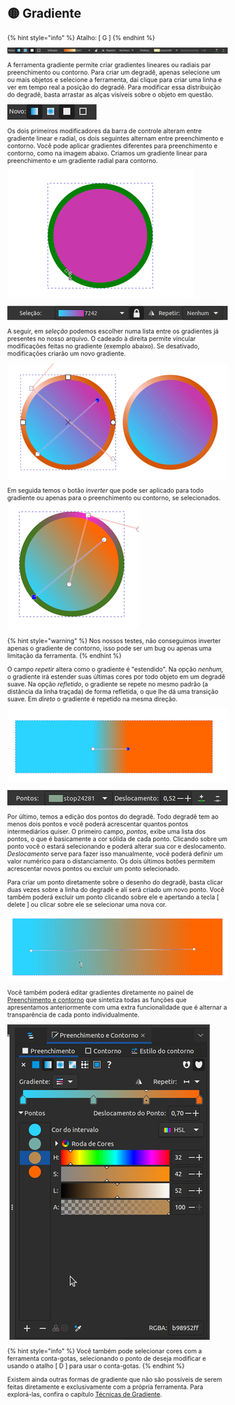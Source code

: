 # 🟡 Gradiente

{% hint style="info" %}
Atalho: \[ G ]
{% endhint %}

![](<../.gitbook/assets/image (4).png>)

A ferramenta gradiente permite criar gradientes lineares ou radiais par preenchimento ou contorno. Para criar um degradê, apenas selecione um ou mais objetos e selecione a ferramenta, daí clique para criar uma linha e ver em tempo real a posição do degradê. Para modificar essa distribuição do degradê, basta arrastar as alças visíveis sobre o objeto em questão.

![](<../.gitbook/assets/image (29) (1).png>)

&#x20;Os dois primeiros modificadores da barra de controle alteram entre gradiente linear e radial, os dois seguintes alternam entre preenchimento e contorno. Você pode aplicar gradientes diferentes para preenchimento e contorno, como na imagem abaixo. Criamos um gradiente linear para preenchimento e um gradiente radial para contorno.

![](<../.gitbook/assets/Peek 22-06-2022 01-20.gif>)

![](<../.gitbook/assets/image (9).png>)

A seguir, em _seleção_ podemos escolher numa lista entre os gradientes já presentes no nosso arquivo. O cadeado à direita permite vincular modificações feitas no gradiente (exemplo abaixo). Se desativado, modificações criarão um novo gradiente.

![](<../.gitbook/assets/Peek 22-06-2022 01-25.gif>)

Em seguida temos o botão _inverter_ que pode ser aplicado para todo gradiente ou apenas para o preenchimento ou contorno, se selecionados.![](<../.gitbook/assets/Peek 22-06-2022 01-31.gif>)

{% hint style="warning" %}
Nos nossos testes, não conseguimos inverter apenas o gradiente de contorno, isso pode ser um bug ou apenas uma limitação da ferramenta.
{% endhint %}

O campo _repetir_ altera como o gradiente é "estendido". Na opção _nenhum,_ o gradiente irá estender suas últimas cores por todo objeto em um degradê suave. Na opção _refletido_, o gradiente se repete no mesmo padrão (a distância da linha traçada) de forma refletida, o que lhe dá uma transição suave.  Em _direto_ o gradiente é repetido na mesma direção.

![](<../.gitbook/assets/Peek 22-06-2022 01-40.gif>)

![](<../.gitbook/assets/image (60).png>)

Por último, temos a edição dos pontos do degradê. Todo degradê tem ao menos dois pontos e você poderá acrescentar quantos pontos intermediários quiser. O primeiro campo, _pontos_, exibe uma lista dos pontos, o que é basicamente a cor sólida de cada ponto. Clicando sobre um ponto você o estará selecionando e poderá alterar sua cor e deslocamento. _Deslocamento_ serve para fazer isso manualmente, você poderá definir um valor numérico para o distanciamento. Os dois últimos botões permitem acrescentar novos pontos ou excluir um ponto selecionado.

Para criar um ponto diretamente sobre o desenho do degradê, basta clicar duas vezes sobre a linha do degradê e alí será criado um novo ponto. Você também poderá excluir um ponto clicando sobre ele e apertando a tecla \[ delete ] ou clicar sobre ele se selecionar uma nova cor.

![](<../.gitbook/assets/Peek 22-06-2022 02-14.gif>)

Você também poderá editar gradientes diretamente no painel de [Preenchimento e contorno](../paineis/preenchimento-e-contorno/) que sintetiza todas as funções que apresentamos anteriormente com uma extra funcionalidade que é alternar a transparência de cada ponto individualmente.&#x20;

![](../.gitbook/assets/image.png)



{% hint style="info" %}
Você também pode selecionar cores com a ferramenta conta-gotas, selecionando o ponto de deseja modificar e usando o atalho \[ D ] para usar o conta-gotas.
{% endhint %}

Existem ainda outras formas de gradiente que não são possíveis de serem feitas diretamente e exclusivamente com a própria ferramenta. Para explorá-las, confira o capítulo [Técnicas de Gradiente](../tecnicas/tecnicas-de-gradiente.md).
